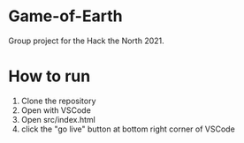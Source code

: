 # Game-of-Earth
Group project for the Hack the North 2021.
# How to run
1. Clone the repository
2. Open with VSCode
3. Open src/index.html
4. click the "go live" button at bottom right corner of VSCode